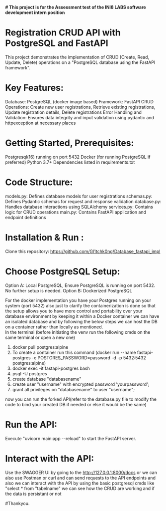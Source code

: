 **# This project is for the  Assessment test of the INI8 LABS software development intern position**

# Registration CRUD API with PostgreSQL and FastAPI 
This project demonstrates the implementation of CRUD (Create, Read, Update, Delete) operations on a "PostgreSQL database using the FastAPI framework".

# Key Features:

Database: PostgreSQL (docker image based)
Framework: FastAPI
CRUD Operations: Create new user registrations, Retrieve existing registrations, Update registration details, Delete registrations
Error Handling and Validation: Ensures data integrity and input validation using pydantic and httpexception at necessary places

# Getting Started, Prerequisites:

Postgresql(16) running on port 5432 
Docker (for running PostgreSQL if preferred)
Python 3.7+
Dependencies listed in requirements.txt

# Code Structure:

models.py: Defines database models for user registrations
schemas.py: Defines Pydantic schemas for request and response validation
database.py: Handles database interactions using SQLAlchemy
services.py: Contains logic for CRUD operations
main.py: Contains FastAPI application and endpoint definitions

# Installation & Run :
Clone this repository: https://github.com/Gl1tchk0ng/Database_fastapi_impl

# Choose PostgreSQL Setup:
Option A: Local PostgreSQL, Ensure PostgreSQL is running on port 5432. No further setup is needed.
Option B: Dockerized PostgreSQL

For the docker implementation you have your Postgres running on your system (port 5432) also just to clarify the containerization is done so that the setup allows you to have more control and portability over your database environment by keeping it within a Docker container we can have an isolated database and by following the below steps we can host the DB on a container rather than locally as mentioned.  
In the terminal (before initiating the venv run the following cmds on the same terminal or open a new one)

1. docker pull postgres:alpine
2. To create a container run this command (docker run --name fastapi-postgres -e POSTGRES_PASSWORD=password -d -p 5432:5432 postgres:alpine)
3. docker exec -it fastapi-postgres bash
4. psql -U postgres
5. create database "databasename"
6. create user "username" with encrypted password 'yourpassword';
7. grant all privileges on "databasename" to user "username";

now you can run the forked API(refer to the database.py file to modify the code to bind your created DB if needed or else it would be the same)

# Run the API:

Execute "uvicorn main:app --reload" to start the FastAPI server.

# Interact with the API:

Use the SWAGGER UI by going to the http://127.0.0.1:8000/docs or we can also use Postman or curl and can send requests to the API endpoints and also we can interact with the API by using the basic postgresql cmds like 
"select * from "tabelname"
we can see how the CRUD are working and if the data is persistant or not 

#Thankyou.
